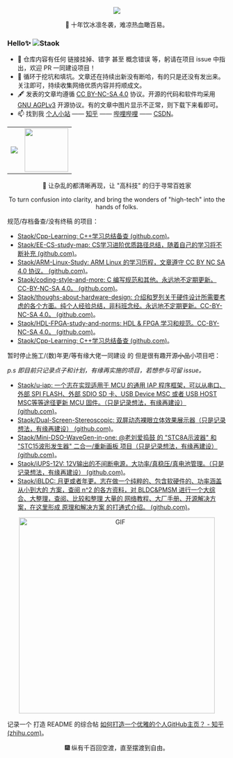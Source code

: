 <p align="center">
<img src="https://github-readme-stats.vercel.app/api?username=Staok&show_icons=true&hide_title=true&include_all_commits=true&locale=cn&theme=tokyonight" />
</p>
<p align="center"> 🌱 十年饮冰凛冬袭，难凉热血瞰百易。</p>

### Hello✨ <img src="https://komarev.com/ghpvc/?username=Staok&label=Visits" alt="Staok" />

- :hammer: 仓库内容有任何 链接挂掉、错字 甚至 概念错误 等，躬请在项目 issue 中指出，欢迎 PR 一同建设项目！
- :orange_book: 循环于挖坑和填坑。文章还在持续出新没有断哈，有的只是还没有发出来。关注即可，持续收集网络优质内容并捋顺成文。
- 🖋 发表的文章均遵循 [CC BY-NC-SA 4.0](https://creativecommons.org/licenses/by-nc-sa/4.0/deed.zh) 协议。开源的代码和软件均采用 [GNU AGPLv3](http://www.gnu.org/licenses/agpl-3.0.html) 开源协议。有的文章中图片显示不正常，则下载下来看即可。
- 📫 找到我 [个人小站](https://staok.github.io/) —— [知乎](https://www.zhihu.com/people/xuhaoyang) —— [哔哩哔哩](https://space.bilibili.com/6767516) —— [CSDN](https://blog.csdn.net/Staokgo)。

<p align="center" >
    <table border="0">
        <tr>
        <td> <img src="https://snakegithub.pages.dev/github-contribution-grid-snake.svg" /> </td>
        <td> <img src="https://github.githubassets.com/images/mona-loading-dark.gif" width="100px"/> </td>
        </tr>
    </table>
</p>
<p align="center"> 💖 让杂乱的都清晰再现，让 "高科技" 的归于寻常百姓家</p>
<p align="center"> To turn confusion into clarity, and bring the wonders of "high-tech" into the hands of folks.</p>

规范/存档备查/没有终稿 的项目：

- [Staok/Cpp-Learning: C++学习总结备查 (github.com)](https://github.com/Staok/Cpp-Learning)。
- [Staok/EE-CS-study-map: CS学习进阶优质路径总结，随着自己的学习将不断补充 (github.com)](https://github.com/Staok/EE-CS-study-map)。
- [Staok/ARM-Linux-Study: ARM Linux 的学习历程，文章遵守 CC BY NC SA 4.0 协议。 (github.com)](https://github.com/Staok/ARM-Linux-Study)。
- [Staok/coding-style-and-more: C 编写规范和其他。永远地不定期更新。CC-BY-NC-SA 4.0。 (github.com)](https://github.com/Staok/coding-style-and-more)。
- [Staok/thoughs-about-hardware-design: 介绍和罗列关于硬件设计所需要考虑的各个方面。纯个人经验总结，非科班念经。永远地不定期更新。CC-BY-NC-SA 4.0。 (github.com)](https://github.com/Staok/thoughs-about-hardware-design)。
- [Staok/HDL-FPGA-study-and-norms: HDL & FPGA 学习和规范。CC-BY-NC-SA 4.0。 (github.com)](https://github.com/Staok/HDL-FPGA-study-and-norms)。
- [Staok/Cpp-Learning: C++学习总结备查 (github.com)](https://github.com/Staok/Cpp-Learning)。

暂时停止施工/(数)年更/等有缘大佬一同建设 的 但是很有趣开源~~小品~~小项目吧：

*p.s 即目前只记录点子和计划，有缘再实施的项目，若想参与可留 issue。*

- [Staok/u-iap: 一个志在实现适用于 MCU 的通用 IAP 程序框架，可以从串口、外部 SPI FLASH、外部 SDIO SD 卡、USB Device MSC 或者 USB HOST MSC等等途径更新 MCU 固件。（只是记录想法，有缘再建设） (github.com)](https://github.com/Staok/u-iap)。
- [Staok/Dual-Screen-Stereoscopic: 双屏动态裸眼立体效果展示器（只是记录想法，有缘再建设） (github.com)](https://github.com/Staok/Dual-Screen-Stereoscopic)。
- [Staok/Mini-DSO-WaveGen-in-one: @老刘爱捣鼓 的 "STC8A示波器" 和 "STC15波形发生器" 二合一/重新画板 项目（只是记录想法，有缘再建设） (github.com)](https://github.com/Staok/Mini-DSO-WaveGen-in-one)。
- [Staok/iUPS-12V: 12V输出的不间断电源，大功率/真稳压/真电池管理。（只是记录想法，有缘再建设） (github.com)](https://github.com/Staok/iUPS-12V)。
- [Staok/iBLDC: 月更或者年更。志在做一个纯粹的、包含软硬件的、功率涵盖从小到大的 方案，查阅 n^2 的各方资料，对 BLDC&PMSM 进行一个大综合、大整理，查阅、比较和整理 大量的 网络教程、大厂手册、开源解决方案，在这里形成 原理和解决方案 的打通式介绍。 (github.com)](https://github.com/Staok/iBLDC)。

<p align="center" >
    <img  alt="GIF" src="https://github.com/abhisheknaiidu/abhisheknaiidu/blob/master/code.gif" width="450px" />
</p>

记录一个 打造 README 的综合帖 [如何打造一个优雅的个人GitHub主页？ - 知乎 (zhihu.com)](https://zhuanlan.zhihu.com/p/593714446)。

<p align="center"> 🎆 纵有千百回空渡，直至摆渡到自由。</p>

